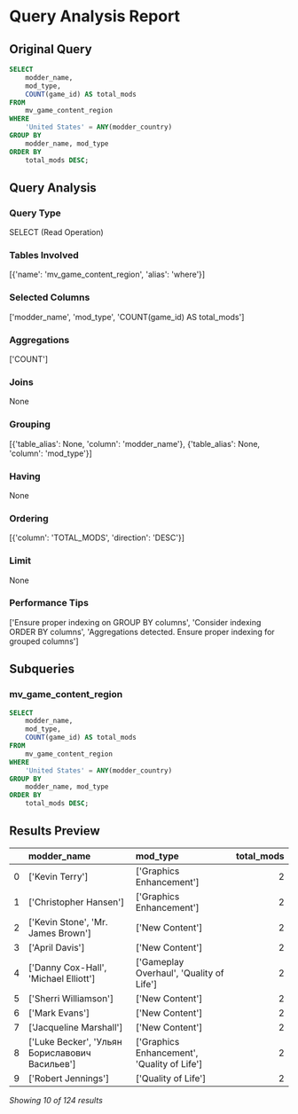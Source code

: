 # Query Analysis Report

## Original Query
```sql
SELECT 
    modder_name, 
    mod_type, 
    COUNT(game_id) AS total_mods
FROM 
    mv_game_content_region
WHERE 
    'United States' = ANY(modder_country)
GROUP BY 
    modder_name, mod_type
ORDER BY 
    total_mods DESC;
```

## Query Analysis

### Query Type
SELECT (Read Operation)

### Tables Involved
[{'name': 'mv_game_content_region', 'alias': 'where'}]

### Selected Columns
['modder_name', 'mod_type', 'COUNT(game_id) AS total_mods']

### Aggregations
['COUNT']

### Joins
None

### Grouping
[{'table_alias': None, 'column': 'modder_name'}, {'table_alias': None, 'column': 'mod_type'}]

### Having
None

### Ordering
[{'column': 'TOTAL_MODS', 'direction': 'DESC'}]

### Limit
None

### Performance Tips
['Ensure proper indexing on GROUP BY columns', 'Consider indexing ORDER BY columns', 'Aggregations detected. Ensure proper indexing for grouped columns']

## Subqueries

### mv_game_content_region
```sql
SELECT 
    modder_name, 
    mod_type, 
    COUNT(game_id) AS total_mods
FROM 
    mv_game_content_region
WHERE 
    'United States' = ANY(modder_country)
GROUP BY 
    modder_name, mod_type
ORDER BY 
    total_mods DESC;
```

## Results Preview
|    | modder_name                                    | mod_type                                    |   total_mods |
|---:|:-----------------------------------------------|:--------------------------------------------|-------------:|
|  0 | ['Kevin Terry']                                | ['Graphics Enhancement']                    |            2 |
|  1 | ['Christopher Hansen']                         | ['Graphics Enhancement']                    |            2 |
|  2 | ['Kevin Stone', 'Mr. James Brown']             | ['New Content']                             |            2 |
|  3 | ['April Davis']                                | ['New Content']                             |            2 |
|  4 | ['Danny Cox-Hall', 'Michael Elliott']          | ['Gameplay Overhaul', 'Quality of Life']    |            2 |
|  5 | ['Sherri Williamson']                          | ['New Content']                             |            2 |
|  6 | ['Mark Evans']                                 | ['New Content']                             |            2 |
|  7 | ['Jacqueline Marshall']                        | ['New Content']                             |            2 |
|  8 | ['Luke Becker', 'Ульян Бориславович Васильев'] | ['Graphics Enhancement', 'Quality of Life'] |            2 |
|  9 | ['Robert Jennings']                            | ['Quality of Life']                         |            2 |

*Showing 10 of 124 results*
